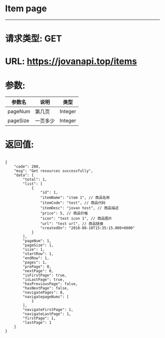 # Item page
---
# 请求类型: GET
# URL: https://jovanapi.top/items
# 参数:
参数名 | 说明                   | 类型
----- |----------------------- | ----
pageNum | 第几页   | Integer
pageSize  | 一页多少        | Integer
# 返回值:
<pre><code>
{
    "code": 200,
    "msg": "Get resources successfully",
    "data": {
        "total": 1,
        "list": [
            {
                "id": 1,
                "itemName": "item 1", // 商品名称
                "itemCode": "test", // 商品代码
                "itemDesc": "jovan test", // 商品描述
                "price": 5, // 商品价格
                "icon": "test icon 1", // 商品图片
                "url": "test url", // 商品链接
                "createdOn": "2018-08-10T15:35:15.000+0800"
            }
        ],
        "pageNum": 1,
        "pageSize": 1,
        "size": 1,
        "startRow": 1,
        "endRow": 1,
        "pages": 1,
        "prePage": 0,
        "nextPage": 0,
        "isFirstPage": true,
        "isLastPage": true,
        "hasPreviousPage": false,
        "hasNextPage": false,
        "navigatePages": 8,
        "navigatepageNums": [
            1
        ],
        "navigateFirstPage": 1,
        "navigateLastPage": 1,
        "firstPage": 1,
        "lastPage": 1
    }
}
</code></pre>

